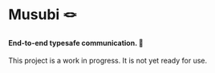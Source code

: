 # Musubi 🪢

#### End-to-end typesafe communication. 🎉

This project is a work in progress. It is not yet ready for use.
